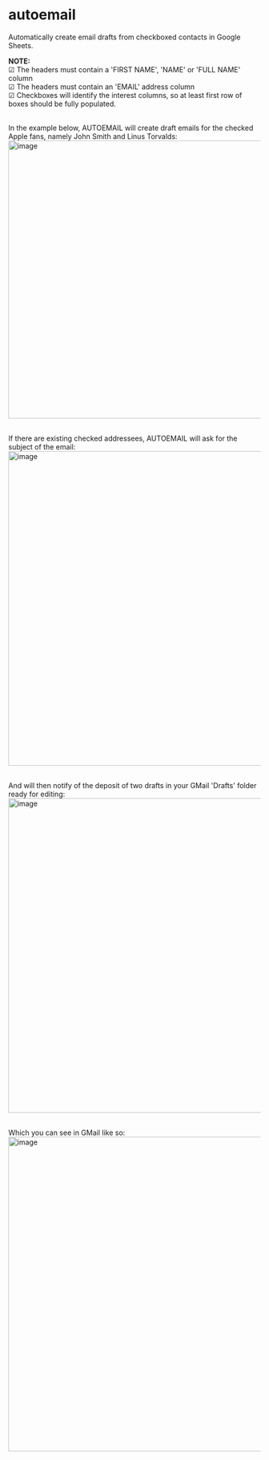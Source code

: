 # autoemail
Automatically create email drafts from checkboxed contacts in Google Sheets.<BR>

<B>NOTE:</B><BR>
☑ The headers must contain a 'FIRST NAME', 'NAME' or 'FULL NAME' column<BR>
☑ The headers must contain an 'EMAIL' address column<BR>
☑ Checkboxes will identify the interest columns, so at least first row of boxes should be fully populated.<BR>
<BR>

In the example below, AUTOEMAIL will create draft emails for the checked Apple fans, namely John Smith and Linus Torvalds:
<img width="1563" height="554" alt="image" src="https://github.com/user-attachments/assets/cfee7778-f0a0-4224-a2f0-9ad05a5cb2b4" />
<BR><BR>

If there are existing checked addressees, AUTOEMAIL will ask for the subject of the email:
<img width="1568" height="627" alt="image" src="https://github.com/user-attachments/assets/2e7f91c4-6fec-4c5c-99cd-e95a53fbcdf5" />
<BR><BR>

And will then notify of the deposit of two drafts in your GMail 'Drafts' folder ready for editing:
<img width="1568" height="627" alt="image" src="https://github.com/user-attachments/assets/64121acb-6e95-45a5-a302-5d614cc27910" />
<BR><BR>

Which you can see in GMail like so:
<img width="1568" height="627" alt="image" src="https://github.com/user-attachments/assets/bc9a598c-5b73-4c23-9691-5616bc31f24e" />
<BR><BR>
